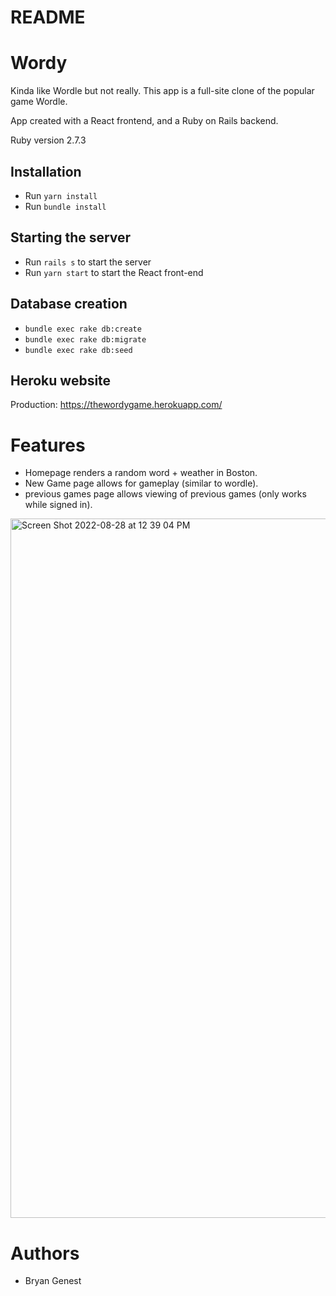 # README

# Wordy 

Kinda like Wordle but not really.
This app is a full-site clone of the popular game Wordle.

App created with a React frontend, and a Ruby on Rails backend.

Ruby version 2.7.3

## Installation
* Run ```yarn install```
* Run ```bundle install```

## Starting the server
* Run ```rails s``` to start the server
* Run ```yarn start``` to start the React front-end

## Database creation
* ```bundle exec rake db:create```
* ```bundle exec rake db:migrate```
* ```bundle exec rake db:seed```

## Heroku website
Production: https://thewordygame.herokuapp.com/

# Features
* Homepage renders a random word + weather in Boston.
* New Game page allows for gameplay (similar to wordle).
* previous games page allows viewing of previous games (only works while signed in).

<img width="1119" alt="Screen Shot 2022-08-28 at 12 39 04 PM" src="https://user-images.githubusercontent.com/38561548/187084903-254e29d4-9f72-43d6-951b-8e3ff2567a83.png">

# Authors
* Bryan Genest
